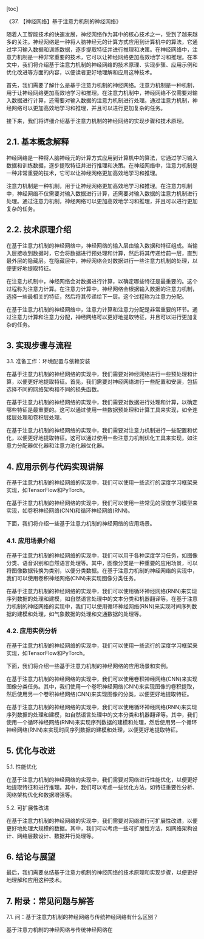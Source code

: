 
[toc]                    
                
                
《37. 【神经网络】基于注意力机制的神经网络》

随着人工智能技术的快速发展，神经网络作为其中的核心技术之一，受到了越来越多的关注。神经网络是一种将人脑神经元的计算方式应用到计算机中的算法，它通过学习输入数据和训练数据，逐步提取特征并进行推理和决策。在神经网络中，注意力机制是一种非常重要的技术，它可以让神经网络更加高效地学习和推理。在本文中，我们将介绍基于注意力机制的神经网络的技术原理、实现步骤、应用示例和优化改进等方面的内容，以便读者更好地理解和应用这种技术。

首先，我们需要了解什么是基于注意力机制的神经网络。注意力机制是一种机制，用于让神经网络更加高效地学习和推理。在注意力机制中，神经网络不仅需要对输入数据进行计算，还需要对输入数据的注意力机制进行处理。通过注意力机制，神经网络可以更加高效地学习和推理，并且可以进行更加复杂的任务。

接下来，我们将详细介绍基于注意力机制的神经网络的实现步骤和技术原理。

## 2.1. 基本概念解释

神经网络是一种将人脑神经元的计算方式应用到计算机中的算法，它通过学习输入数据和训练数据，逐步提取特征并进行推理和决策。在神经网络中，注意力机制是一种非常重要的技术，它可以让神经网络更加高效地学习和推理。

注意力机制是一种机制，用于让神经网络更加高效地学习和推理。在注意力机制中，神经网络不仅需要对输入数据进行计算，还需要对输入数据的注意力机制进行处理。通过注意力机制，神经网络可以更加高效地学习和推理，并且可以进行更加复杂的任务。

## 2.2. 技术原理介绍

在基于注意力机制的神经网络中，神经网络的输入层由输入数据和特征组成。当输入层接收到数据时，它会将数据进行预处理和计算，然后将其传递给前一层，直到最外层的隐藏层。在隐藏层中，神经网络会对数据进行一些注意力机制的处理，以便更好地提取特征。

在注意力机制中，神经网络会对数据进行计算，以确定哪些特征是最重要的。这个过程称为注意力计算。在注意力计算中，神经网络会根据输入数据的注意力机制，选择一些最相关的特征，然后将其传递给下一层。这个过程称为注意力分配。

在基于注意力机制的神经网络中，注意力计算和注意力分配是非常重要的环节。通过注意力计算和注意力分配，神经网络可以更好地提取特征，并且可以进行更加复杂的任务。

## 3. 实现步骤与流程

3.1. 准备工作：环境配置与依赖安装

在基于注意力机制的神经网络的实现中，我们需要对神经网络进行一些预处理和计算，以便更好地提取特征。首先，我们需要对神经网络进行一些配置和安装，包括选择不同的网络架构和不同的损失函数。

在基于注意力机制的神经网络的实现中，我们需要对数据进行处理和计算，以确定哪些特征是最重要的。这可以通过使用一些数据预处理和计算工具来实现，如全连接层处理和卷积层处理。

在基于注意力机制的神经网络的实现中，我们需要对注意力机制进行一些配置和优化，以便更好地提取特征。这可以通过使用一些注意力机制优化工具来实现，如注意力分配器优化器和注意力池化器优化器。

## 4. 应用示例与代码实现讲解

在基于注意力机制的神经网络的实现中，我们可以使用一些流行的深度学习框架来实现，如TensorFlow和PyTorch。

在基于注意力机制的神经网络的实现中，我们可以使用一些常见的深度学习模型来实现，如卷积神经网络(CNN)和循环神经网络(RNN)。

下面，我们将介绍一些基于注意力机制的神经网络的应用场景。

### 4.1. 应用场景介绍

在基于注意力机制的神经网络的实现中，我们可以用于各种深度学习任务，如图像分类、语音识别和自然语言处理等。其中，图像分类是一种重要的应用场景，可以将图像数据转换为类别，以便分类数据。在基于注意力机制的神经网络的实现中，我们可以使用卷积神经网络(CNN)来实现图像分类任务。

在基于注意力机制的神经网络的实现中，我们可以使用循环神经网络(RNN)来实现序列数据的处理和建模，如自然语言处理中的文本分类和机器翻译等。在基于注意力机制的神经网络的实现中，我们可以使用循环神经网络(RNN)来实现时间序列数据的建模和处理，如气象数据的处理和交通数据的处理等。

### 4.2. 应用实例分析

在基于注意力机制的神经网络的实现中，我们可以使用一些流行的深度学习框架来实现，如TensorFlow和PyTorch。

下面，我们将介绍一些基于注意力机制的神经网络的应用场景和实例。

在基于注意力机制的神经网络的实现中，我们可以使用卷积神经网络(CNN)来实现图像分类任务。其中，我们使用一个卷积神经网络(CNN)来实现图像的卷积提取，然后使用另一个卷积神经网络(CNN)来实现图像的分类，以便更好地提取特征。

在基于注意力机制的神经网络的实现中，我们可以使用循环神经网络(RNN)来实现序列数据的处理和建模，如自然语言处理中的文本分类和机器翻译等。其中，我们使用一个循环神经网络(RNN)来实现序列数据的建模和处理，然后使用另一个循环神经网络(RNN)来实现时间序列数据的建模和处理，以便更好地提取特征。

## 5. 优化与改进

5.1. 性能优化

在基于注意力机制的神经网络的实现中，我们需要对网络进行性能优化，以便更好地提取特征和进行推理。其中，我们可以考虑一些优化方法，如特征重要性分析、网络架构优化和数据增强等。

5.2. 可扩展性改进

在基于注意力机制的神经网络的实现中，我们需要对网络进行可扩展性改进，以便更好地处理大规模的数据。其中，我们可以考虑一些可扩展性方法，如网络架构设计、网络层数设计、数据并行处理等。

## 6. 结论与展望

最后，我们需要总结基于注意力机制的神经网络的技术原理和实现步骤，以便更好地理解和应用这种技术。

## 7. 附录：常见问题与解答

7.1. 问：基于注意力机制的神经网络与传统神经网络有什么区别？

基于注意力机制的神经网络与传统神经网络在

